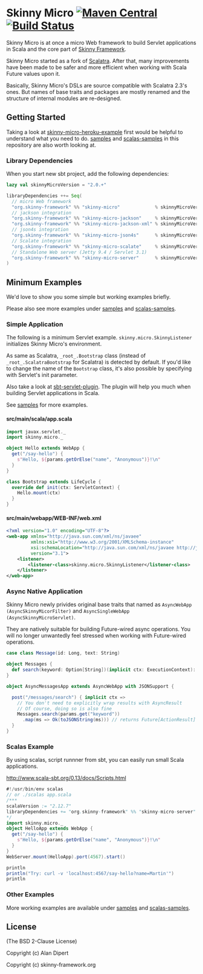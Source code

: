 # Skinny Micro [![Maven Central](https://img.shields.io/maven-central/v/org.skinny-framework/skinny-micro_2.12.svg?label=Maven%20Central)](http://search.maven.org/#search%7Cga%7C1%7Cg%3A%22org.skinny-framework%22%20a%3A%22skinny-micro_2.12%22) [![Build Status](https://travis-ci.org/skinny-framework/skinny-micro.svg)](https://travis-ci.org/skinny-framework/skinny-micro)

Skinny Micro is at once a micro Web framework to build Servlet applications in Scala and the core part of [Skinny Framework](http://skinny-framework.org/).

Skinny Micro started as a fork of [Scalatra](http://scalatra.org/). After that, many improvements have been made to be safer and more efficient when working with Scala Future values upon it.

Basically, Skinny Micro's DSLs are source compatible with Scalatra 2.3's ones. But names of base traits and packages are mostly renamed and the structure of internal modules are re-designed.

## Getting Started

Taking a look at [skinny-micro-heroku-example](https://github.com/skinny-framework/skinny-micro-heroku-example) first would be helpful to understand what you need to do. [samples](https://github.com/skinny-framework/skinny-micro/tree/master/samples) and [scalas-samples](https://github.com/skinny-framework/skinny-micro/tree/master/scalas-samples) in this repository are also worth looking at.

### Library Dependencies

When you start new sbt project, add the following dependencies:

```scala
lazy val skinnyMicroVersion = "2.0.+"

libraryDependencies ++= Seq(
  // micro Web framework
  "org.skinny-framework" %% "skinny-micro"             % skinnyMicroVersion,
  // jackson integration
  "org.skinny-framework" %% "skinny-micro-jackson"     % skinnyMicroVersion,
  "org.skinny-framework" %% "skinny-micro-jackson-xml" % skinnyMicroVersion,
  // json4s integration
  "org.skinny-framework" %% "skinny-micro-json4s"      % skinnyMicroVersion,
  // Scalate integration
  "org.skinny-framework" %% "skinny-micro-scalate"     % skinnyMicroVersion,
  // Standalone Web server (Jetty 9.4 / Servlet 3.1)
  "org.skinny-framework" %% "skinny-micro-server"      % skinnyMicroVersion
)
```

## Minimum Examples

We'd love to show you some simple but working examples briefly.

Please also see more examples under [samples](https://github.com/skinny-framework/skinny-micro/tree/master/samples) and [scalas-samples](https://github.com/skinny-framework/skinny-micro/tree/master/scalas-samples).

### Simple Application

The following is a minimum Servlet example. `skinny.micro.SkinnyListener` initializes Skinny Micro's environment.

As same as Scalatra, `_root_.Bootstrap` class (instead of `_root_.ScalatraBootstrap` for Scalatra) is detected by default. If you'd like to change the name of the `Bootstrap` class, it's also possible by specifying with Servlet's init parameter.

Also take a look at [sbt-servlet-plugin](https://github.com/skinny-framework/sbt-servlet-plugin). The plugin will help you much when building Servlet applications in Scala.

See [samples](https://github.com/skinny-framework/skinny-micro/tree/master/samples) for more examples.

#### src/main/scala/app.scala

```scala
import javax.servlet._
import skinny.micro._

object Hello extends WebApp {
  get("/say-hello") {
    s"Hello, ${params.getOrElse("name", "Anonymous")}!\n"
  }
}

class Bootstrap extends LifeCycle {
  override def init(ctx: ServletContext) {
    Hello.mount(ctx)
  }
}
```

#### src/main/webapp/WEB-INF/web.xml

```xml
<?xml version="1.0" encoding="UTF-8"?>
<web-app xmlns="http://java.sun.com/xml/ns/javaee"
         xmlns:xsi="http://www.w3.org/2001/XMLSchema-instance"
         xsi:schemaLocation="http://java.sun.com/xml/ns/javaee http://java.sun.com/xml/ns/javaee/web-app_3_1.xsd"
         version="3.1">
    <listener>
        <listener-class>skinny.micro.SkinnyListener</listener-class>
    </listener>
</web-app>
```

### Async Native Application

Skinny Micro newly privides original base traits that named as `AsyncWebApp (AsyncSkinnyMicorFilter)` and `AsyncSingleWebApp (AsyncSkinnyMicroServlet)`.

They are natively suitable for building Future-wired async operations. You will no longer unwantedly feel stressed when working with Future-wired operations.

```scala
case class Message(id: Long, text: String)

object Messages {
  def search(keyword: Option[String])(implicit ctx: ExecutionContext): Future[Seq[Message]]
}

object AsyncMessagesApp extends AsyncWebApp with JSONSupport {

  post("/messages/search") { implicit ctx =>
    // You don't need to explicitly wrap results with AsyncResult
    // Of course, doing so is also fine
    Messages.search(params.get("keyword"))
      .map(ms => Ok(toJSONString(ms))) // returns Future[ActionResult]
  }
}
```

### Scalas Example

By using scalas, script runnner from sbt, you can easily run small Scala applications.

http://www.scala-sbt.org/0.13/docs/Scripts.html

```scala
#!/usr/bin/env scalas
// or ./scalas app.scala
/***
scalaVersion := "2.12.7"
libraryDependencies += "org.skinny-framework" %% "skinny-micro-server" % "2.0.+"
*/
import skinny.micro._
object HelloApp extends WebApp {
  get("/say-hello") {
    s"Hello, ${params.getOrElse("name", "Anonymous")}!\n"
  }
}
WebServer.mount(HelloApp).port(4567).start()

println
println("Try: curl -v 'localhost:4567/say-hello?name=Martin'")
println
```

### Other Examples

More working examples are available under [samples](https://github.com/skinny-framework/skinny-micro/tree/master/samples) and [scalas-samples](https://github.com/skinny-framework/skinny-micro/tree/master/scalas-samples).

## License

(The BSD 2-Clause License)

Copyright (c) Alan Dipert

Copyright (c) skinny-framework.org

